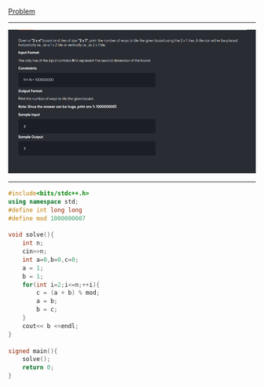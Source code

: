 [Problem](https://practice.geeksforgeeks.org/problems/ways-to-tile-a-floor5836/1)

---

![alt image](img/1.png)

---

```cpp
#include<bits/stdc++.h>
using namespace std;
#define int long long
#define mod 1000000007

void solve(){
	int n;
	cin>>n;
	int a=0,b=0,c=0;
	a = 1;
	b = 1;
	for(int i=2;i<=n;++i){
		c = (a + b) % mod;
		a = b;
		b = c;
	}
	cout<< b <<endl;
}

signed main(){
	solve();
	return 0;
}
```